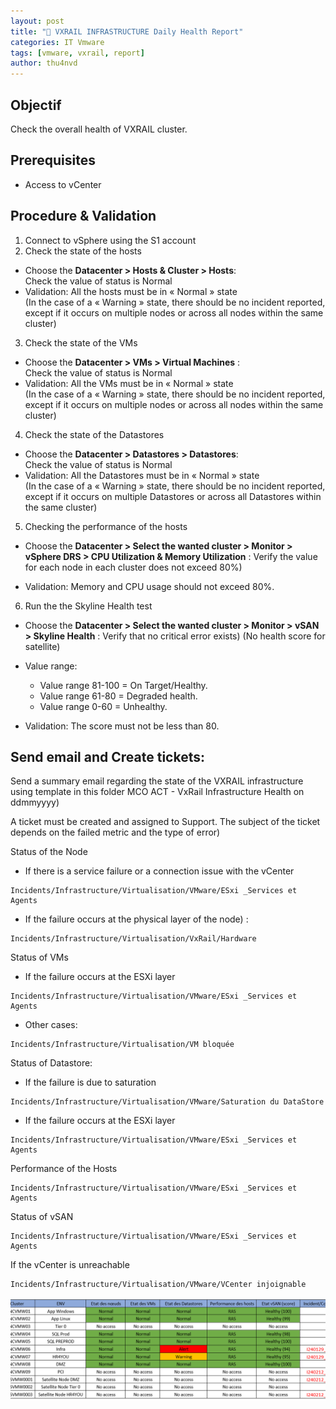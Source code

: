 ```yaml
---
layout: post
title: "📜 VXRAIL INFRASTRUCTURE Daily Health Report"
categories: IT Vmware
tags: [vmware, vxrail, report]
author: thu4nvd
---
```


## Objectif

Check the overall health of VXRAIL cluster.

## Prerequisites

- Access to vCenter

## Procedure & Validation

1. Connect to vSphere using the S1 account
2. Check the state of the hosts

- Choose the **Datacenter > Hosts & Cluster > Hosts**:   
  Check the value of status is Normal
- Validation: All the hosts must be in « Normal » state  
  (In the case of a « Warning » state, there should be no incident reported, except if it occurs on multiple nodes or across all nodes within the same cluster) 

3. Check the state of the VMs

- Choose the **Datacenter > VMs > Virtual Machines** :   
  Check the value of status is Normal 
- Validation: All the VMs must be in « Normal » state  
  (In the case of a « Warning » state, there should be no incident reported, except if it occurs on multiple nodes or across all nodes within the same cluster) 

4. Check the state of the Datastores

- Choose the **Datacenter > Datastores > Datastores**:  
  Check the value of status is Normal
- Validation: All the Datastores must be in « Normal » state   
  (In the case of a « Warning » state, there should be no incident reported, except if it occurs on multiple Datastores or across all Datastores within the same cluster) 

5. Checking the performance of the hosts

- Choose the **Datacenter > Select the wanted cluster >  Monitor > vSphere DRS > CPU Utilization & Memory Utilization** : Verify the value for each node in each cluster does not exceed 80%) 

- Validation: Memory and CPU usage should not exceed 80%. 

6. Run the the Skyline Health test

- Choose the **Datacenter > Select the wanted cluster > Monitor > vSAN > Skyline Health** : Verify that no critical error exists) (No health score for satellite) 

- Value range:
  - Value range 81-100 = On Target/Healthy. 
  - Value range 61-80 = Degraded health. 
  - Value range 0-60 = Unhealthy. 

- Validation: The score must not be less than 80. 

## Send email and Create tickets:

Send a summary email regarding the state of the VXRAIL infrastructure using template in this folder MCO ACT - VxRail Infrastructure Health on ddmmyyyy) 

A ticket must be created and assigned to Support. The subject of the ticket depends on the failed metric and the type of error) 

Status of the Node
- If there is a service failure or a connection issue with the vCenter
```
Incidents/Infrastructure/Virtualisation/VMware/ESxi _Services et Agents 
```
- If the failure occurs at the physical layer of the node) : 
```
Incidents/Infrastructure/Virtualisation/VxRail/Hardware 
```
 

Status of VMs

- If the failure occurs at the ESXi layer
```
Incidents/Infrastructure/Virtualisation/VMware/ESxi _Services et Agents 
```
- Other cases: 
```
Incidents/Infrastructure/Virtualisation/VM bloquée	 
```
 

Status of Datastore:

- If the failure is due to saturation 
```
Incidents/Infrastructure/Virtualisation/VMware/Saturation du DataStore 
```
- If the failure occurs at the ESXi layer
```
Incidents/Infrastructure/Virtualisation/VMware/ESxi _Services et Agents 
```

Performance of the Hosts
```
Incidents/Infrastructure/Virtualisation/VMware/ESxi _Services et Agents 
```
 
Status of vSAN 
```
Incidents/Infrastructure/Virtualisation/VMware/ESxi _Services et Agents 
```
 
If the vCenter is unreachable 
```
Incidents/Infrastructure/Virtualisation/VMware/VCenter injoignable 
```
![alt text](</assets/2024/02/Screenshot 2024-02-15 105850.png>)
